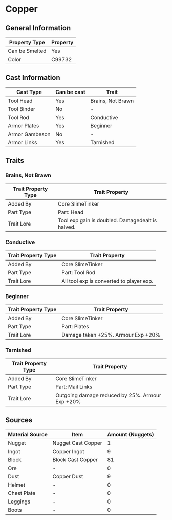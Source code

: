 # Copper

## General Information

| Property Type  | Property |
| -------------- | -------- |
| Can be Smelted | Yes      |
| Color          | C99732   |

## Cast Information

| Cast Type      | Can be cast | Trait             |
| -------------- | ----------- | ----------------- |
| Tool Head      | Yes         | Brains, Not Brawn |
| Tool Binder    | No          | -                 |
| Tool Rod       | Yes         | Conductive        |
| Armor Plates   | Yes         | Beginner          |
| Armor Gambeson | No          | -                 |
| Armor Links    | Yes         | Tarnished         |

## Traits

### Brains, Not Brawn

| Trait Property Type | Trait Property                                   |
| ------------------- | ------------------------------------------------ |
| Added By            | Core SlimeTinker                                 |
| Part Type           | Part: Head                                       |
| Trait Lore          | Tool exp gain is doubled. Damagedealt is halved. |

### Conductive

| Trait Property Type | Trait Property                           |
| ------------------- | ---------------------------------------- |
| Added By            | Core SlimeTinker                         |
| Part Type           | Part: Tool Rod                           |
| Trait Lore          | All tool exp is converted to player exp. |

### Beginner

| Trait Property Type | Trait Property                     |
| ------------------- | ---------------------------------- |
| Added By            | Core SlimeTinker                   |
| Part Type           | Part: Plates                       |
| Trait Lore          | Damage taken +25%. Armour Exp +20% |

### Tarnished

| Trait Property Type | Trait Property                                  |
| ------------------- | ----------------------------------------------- |
| Added By            | Core SlimeTinker                                |
| Part Type           | Part: Mail Links                                |
| Trait Lore          | Outgoing damage reduced by 25%. Armour Exp +20% |

## Sources

| Material Source | Item               | Amount (Nuggets) |
| --------------- | ------------------ | ---------------- |
| Nugget          | Nugget Cast Copper | 1                |
| Ingot           | Copper Ingot       | 9                |
| Block           | Block Cast Copper  | 81               |
| Ore             | -                  | 0                |
| Dust            | Copper Dust        | 9                |
| Helmet          | -                  | 0                |
| Chest Plate     | -                  | 0                |
| Leggings        | -                  | 0                |
| Boots           | -                  | 0                |
